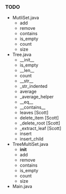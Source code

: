 ### TODO

- MutliSet.java
    - add
    - remove
    - contains
    - is\_empty
    - count
    - size
- Tree.java
    - \_\_init\_\_
    - is\_empty
    - \_\_len\_\_
    - count
    - \_\_str\_\_
    - \_str\_indented
    - average
    - \_average\_helper
    - \_\_eq\_\_
    - \_\_contains\_\_
    - leaves \[Scott\]
    - delete\_item \[Scott\]
    - \_delete\_root \[Scott\]
    - \_extract\_leaf \[Scott\]
    - insert
    - insert\_child
- TreeMultiSet.java
    - __init__
    - add
    - remove
    - contains
    - is_empty
    - count
    - size
- Main.java